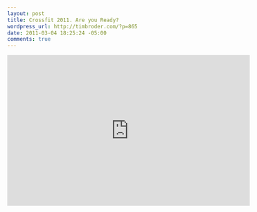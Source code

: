 ```yaml
--- 
layout: post
title: Crossfit 2011. Are you Ready?
wordpress_url: http://timbroder.com/?p=865
date: 2011-03-04 18:25:24 -05:00
comments: true
---
```

<iframe title="YouTube video player" width="560" height="349" src="http://www.youtube.com/embed/xqbw6hZW91k?rel=0&amp;hd=1" frameborder="0" allowfullscreen></iframe>
